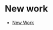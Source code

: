 # New work

- [New Work](https://bigdata-mindstorms.github.io/d3-playground/#https://bigdata-mindstorms.github.io/d3-playground/safedata/2016/01/23/newwork.js)
